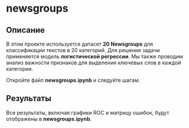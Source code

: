 
# newsgroups

## Описание
В этом проекте используется датасет **20 Newsgroups** для классификации текстов в 20 категорий. Для решения задачи применяется модель **логистической регрессии**. Мы также проводим анализ важности признаков для выделения ключевых слов в каждой категории.


Откройте файл **newsgroups.ipynb** и следуйте шагам.

## Результаты
Все результаты, включая графики ROC и матрицу ошибок, будут отображены в **newsgroups.ipynb**.
    